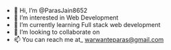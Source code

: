 - 👋 Hi, I’m @ParasJain8652
- 👀 I’m interested in Web Development 
- 🌱 I’m currently learning Full stack web development
- 💞️ I’m looking to collaborate on 
- 📫 You can reach me at_  warwanteparas@gmail.com

<!---
ParasJain8652/ParasJain8652 is a ✨ special ✨ repository because its `README.md` (this file) appears on your GitHub profile.
You can click the Preview link to take a look at your changes.
--->
